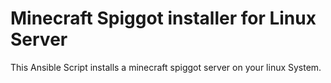 # Minecraft Spiggot installer for Linux Server
This Ansible Script installs a minecraft spiggot server on your linux System.
